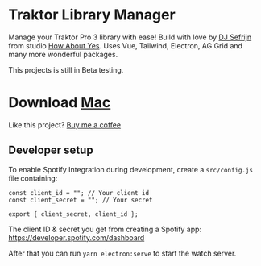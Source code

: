 # Traktor Library Manager

Manage your Traktor Pro 3 library with ease! Build with love by [DJ Sefrijn](https://mixcloud.com/sefrijn) from studio [How About Yes](https://howaboutyes.com).
Uses Vue, Tailwind, Electron, AG Grid and many more wonderful packages.

This projects is still in Beta testing.

# Download [Mac](https://howaboutyes.com/projects/traktor-library-manager/)

Like this project? [Buy me a coffee](https://ko-fi.com/sefrijn)

## Developer setup

To enable Spotify Integration during development, create a `src/config.js` file containing:

```
const client_id = ""; // Your client id
const client_secret = ""; // Your secret

export { client_secret, client_id };
```

The client ID & secret you get from creating a Spotify app:
https://developer.spotify.com/dashboard

After that you can run `yarn electron:serve` to start the watch server.

